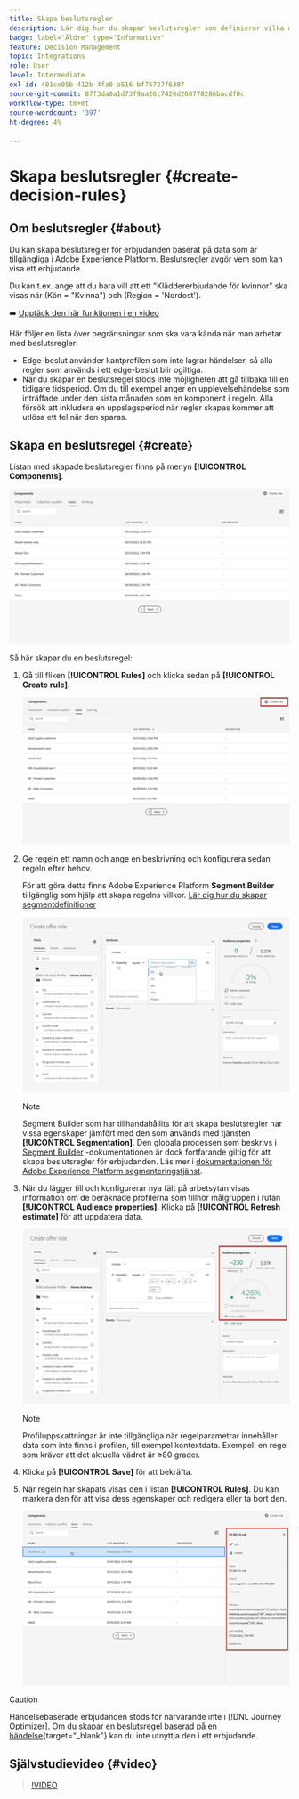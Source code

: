 ```yaml
---
title: Skapa beslutsregler
description: Lär dig hur du skapar beslutsregler som definierar vilka erbjudanden som kan visas
badge: label="Äldre" type="Informative"
feature: Decision Management
topic: Integrations
role: User
level: Intermediate
exl-id: 401ce05b-412b-4fa0-a516-bf75727f6387
source-git-commit: 87f3da0a1d73f9aa26c7420d260778286bacdf0c
workflow-type: tm+mt
source-wordcount: '397'
ht-degree: 4%

---
```


# Skapa beslutsregler {#create-decision-rules}

## Om beslutsregler {#about}

Du kan skapa beslutsregler för erbjudanden baserat på data som är tillgängliga i Adobe Experience Platform. Beslutsregler avgör vem som kan visa ett erbjudande.

Du kan t.ex. ange att du bara vill att ett &quot;Kläddererbjudande för kvinnor&quot; ska visas när (Kön = &quot;Kvinna&quot;) och (Region = &#39;Nordost&#39;).

➡️ [Upptäck den här funktionen i en video](#video)

Här följer en lista över begränsningar som ska vara kända när man arbetar med beslutsregler:

* Edge-beslut använder kantprofilen som inte lagrar händelser, så alla regler som används i ett edge-beslut blir ogiltiga.
* När du skapar en beslutsregel stöds inte möjligheten att gå tillbaka till en tidigare tidsperiod. Om du till exempel anger en upplevelsehändelse som inträffade under den sista månaden som en komponent i regeln. Alla försök att inkludera en uppslagsperiod när regler skapas kommer att utlösa ett fel när den sparas.
  <!--* Decision requests that use the hub profile will look at the last 100 experience events on the profile to evaluate rules that reference historical experience events.-->

## Skapa en beslutsregel {#create}

Listan med skapade beslutsregler finns på menyn **[!UICONTROL Components]**.

![](../assets/decision_rules_list.png)

Så här skapar du en beslutsregel:

1. Gå till fliken **[!UICONTROL Rules]** och klicka sedan på **[!UICONTROL Create rule]**.

   ![](../assets/offers_decision_rule_creation.png)

1. Ge regeln ett namn och ange en beskrivning och konfigurera sedan regeln efter behov.

   För att göra detta finns Adobe Experience Platform **Segment Builder** tillgänglig som hjälp att skapa regelns villkor. [Lär dig hur du skapar segmentdefinitioner](../../audience/creating-a-segment-definition.md)

   <!--In this example, the rule will target customers that have the "Gold" loyalty level.-->

   ![](../assets/offers_decision_rule_creation_segment.png)

   >[!NOTE]
   >
   >Segment Builder som har tillhandahållits för att skapa beslutsregler har vissa egenskaper jämfört med den som används med tjänsten **[!UICONTROL Segmentation]**. Den globala processen som beskrivs i [Segment Builder](../../audience/creating-a-segment-definition.md) -dokumentationen är dock fortfarande giltig för att skapa beslutsregler för erbjudanden. Läs mer i [dokumentationen för Adobe Experience Platform segmenteringstjänst](https://experienceleague.adobe.com/docs/experience-platform/segmentation/ui/segment-builder.html).

1. När du lägger till och konfigurerar nya fält på arbetsytan visas information om de beräknade profilerna som tillhör målgruppen i rutan **[!UICONTROL Audience properties]**. Klicka på **[!UICONTROL Refresh estimate]** för att uppdatera data.

   ![](../assets/offers_decision_rule_creation_estimate.png)

   >[!NOTE]
   >
   >Profiluppskattningar är inte tillgängliga när regelparametrar innehåller data som inte finns i profilen, till exempel kontextdata. Exempel: en regel som kräver att det aktuella vädret är ≥80 grader.

1. Klicka på **[!UICONTROL Save]** för att bekräfta.

1. När regeln har skapats visas den i listan **[!UICONTROL Rules]**. Du kan markera den för att visa dess egenskaper och redigera eller ta bort den.

   ![](../assets/rule_created.png)

>[!CAUTION]
>
>Händelsebaserade erbjudanden stöds för närvarande inte i [!DNL Journey Optimizer]. Om du skapar en beslutsregel baserad på en [händelse](https://experienceleague.adobe.com/docs/experience-platform/segmentation/ui/segment-builder.html#events){target="_blank"} kan du inte utnyttja den i ett erbjudande.

## Självstudievideo {#video}

>[!VIDEO](https://video.tv.adobe.com/v/329373?quality=12)
